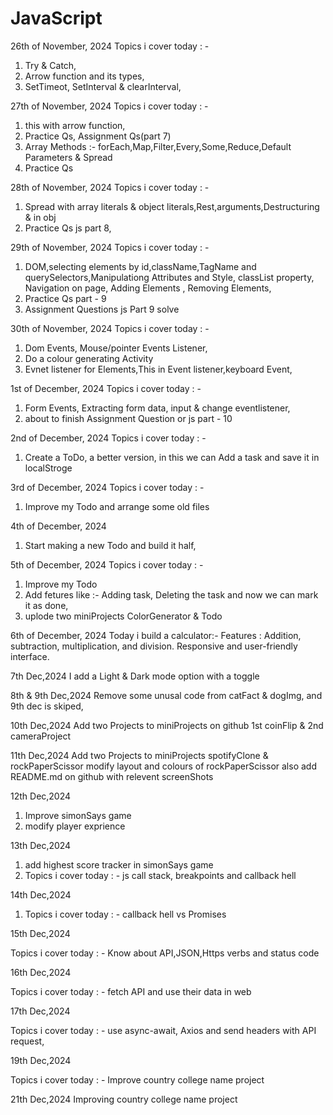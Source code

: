 # JavaScript

26th of November, 2024
Topics i cover today : -

1. Try & Catch,
2. Arrow function and its types,
3. SetTimeot, SetInterval & clearInterval,

27th of November, 2024
Topics i cover today : -

1. this with arrow function,
2. Practice Qs, Assignment Qs(part 7)
3. Array Methods :- forEach,Map,Filter,Every,Some,Reduce,Default Parameters & Spread
4. Practice Qs

28th of November, 2024
Topics i cover today : -

1. Spread with array literals & object literals,Rest,arguments,Destructuring & in obj
2. Practice Qs js part 8,

29th of November, 2024
Topics i cover today : -

1. DOM,selecting elements by id,className,TagName and querySelectors,Manipulationg Attributes and Style, classList property, Navigation on page, Adding Elements , Removing Elements,
2. Practice Qs part - 9
3. Assignment Questions js Part 9 solve

30th of November, 2024
Topics i cover today : -

1. Dom Events, Mouse/pointer Events Listener,
2. Do a colour generating Activity
3. Evnet listener for Elements,This in Event listener,keyboard Event,

1st of December, 2024
Topics i cover today : -

1. Form Events, Extracting form data, input & change eventlistener,
2. about to finish Assignment Question or js part - 10

2nd of December, 2024
Topics i cover today : -

1. Create a ToDo, a better version, in this we can Add a task and save it in localStroge

3rd of December, 2024
Topics i cover today : -

1. Improve my Todo and arrange some old files

4th of December, 2024

1. Start making a new Todo and build it half,

5th of December, 2024
Topics i cover today : -

1. Improve my Todo
2. Add fetures like :- Adding task, Deleting the task and now we can mark it as done,
3. uplode two miniProjects ColorGenerator & Todo

6th of December, 2024
Today i build a calculator:-
Features :
Addition, subtraction, multiplication, and division.
Responsive and user-friendly interface.

7th Dec,2024
I add a Light & Dark mode option with a toggle

8th & 9th Dec,2024
Remove some unusal code from catFact & dogImg,
and 9th dec is skiped,

10th Dec,2024
Add two Projects to miniProjects on github
1st coinFlip & 2nd cameraProject

11th Dec,2024
Add two Projects to miniProjects spotifyClone & rockPaperScissor
modify layout and colours of rockPaperScissor
also add README.md on github with relevent screenShots

12th Dec,2024

1. Improve simonSays game
2. modify player exprience

13th Dec,2024

1. add highest score tracker in simonSays game
2. Topics i cover today : -
   js call stack, breakpoints and callback hell

14th Dec,2024

1. Topics i cover today : -
   callback hell vs Promises

15th Dec,2024

Topics i cover today : -
   Know about API,JSON,Https verbs and status code

16th Dec,2024

Topics i cover today : -
   fetch API and use their data in web

17th Dec,2024

Topics i cover today : -
   use async-await, Axios and send headers with API request,

19th Dec,2024

Topics i cover today : -
   Improve country college name project

21th Dec,2024
   Improving country college name project
